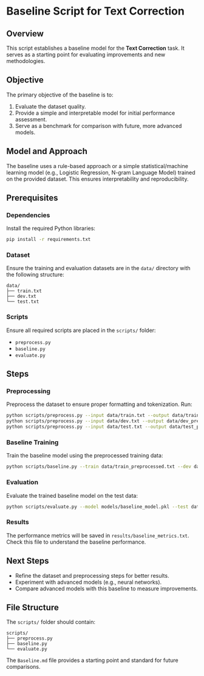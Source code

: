# Baseline Script for Text Correction

## Overview

This script establishes a baseline model for the **Text Correction** task. It serves as a starting point for evaluating improvements and new methodologies.

## Objective

The primary objective of the baseline is to:

1. Evaluate the dataset quality.
2. Provide a simple and interpretable model for initial performance assessment.
3. Serve as a benchmark for comparison with future, more advanced models.

## Model and Approach

The baseline uses a rule-based approach or a simple statistical/machine learning model (e.g., Logistic Regression, N-gram Language Model) trained on the provided dataset. This ensures interpretability and reproducibility.

## Prerequisites

### Dependencies

Install the required Python libraries:

```bash
pip install -r requirements.txt
```

### Dataset

Ensure the training and evaluation datasets are in the `data/` directory with the following structure:

```
data/
├── train.txt
├── dev.txt
└── test.txt
```

### Scripts

Ensure all required scripts are placed in the `scripts/` folder:

- `preprocess.py`
- `baseline.py`
- `evaluate.py`

## Steps

### Preprocessing

Preprocess the dataset to ensure proper formatting and tokenization. Run:

```bash
python scripts/preprocess.py --input data/train.txt --output data/train_preprocessed.txt
python scripts/preprocess.py --input data/dev.txt --output data/dev_preprocessed.txt
python scripts/preprocess.py --input data/test.txt --output data/test_preprocessed.txt
```

### Baseline Training

Train the baseline model using the preprocessed training data:

```bash
python scripts/baseline.py --train data/train_preprocessed.txt --dev data/dev_preprocessed.txt --model_output models/baseline_model.pkl
```

### Evaluation

Evaluate the trained baseline model on the test data:

```bash
python scripts/evaluate.py --model models/baseline_model.pkl --test data/test_preprocessed.txt --metrics results/baseline_metrics.txt
```

### Results

The performance metrics will be saved in `results/baseline_metrics.txt`. Check this file to understand the baseline performance.

## Next Steps

- Refine the dataset and preprocessing steps for better results.
- Experiment with advanced models (e.g., neural networks).
- Compare advanced models with this baseline to measure improvements.

## File Structure

The `scripts/` folder should contain:

```
scripts/
├── preprocess.py
├── baseline.py
└── evaluate.py
```

The `Baseline.md` file provides a starting point and standard for future comparisons.


